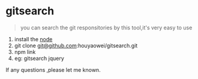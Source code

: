 # gitsearch
> you can search the git responsitories by this tool,it's very easy to use

1. install the [node](https://nodejs.org/en/)
2. git clone git@github.com:houyaowei/gitsearch.git
3. npm link
4. eg: gitsearch jquery


If any questions ,please let me known.